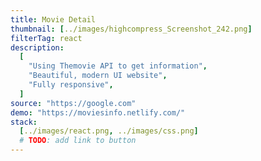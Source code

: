 ```yaml
---
title: Movie Detail
thumbnail: [../images/highcompress_Screenshot_242.png]
filterTag: react
description:
  [
    "Using Themovie API to get information",
    "Beautiful, modern UI website",
    "Fully responsive",
  ]
source: "https://google.com"
demo: "https://moviesinfo.netlify.com/"
stack:
  [../images/react.png, ../images/css.png]
  # TODO: add link to button
---
```

